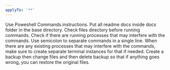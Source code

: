 ```yaml
---
applyTo: '**'
---
```

Use Poweshell Commands.instructions. Put all readme docs inside docs folder in the base directory. Check files directory before running commands. Check if there are running processes that may interfere with the commands. Use semicolon to separate commands in a single line. When there are any existing processes that may interfere with the commands, make sure to create separate terminal instances for that if needed. Create a backup then change files and then delete backup so that if anything goes wrong, you can restore the original files.